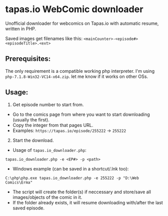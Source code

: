 # tapas.io WebComic downloader
Unofficial downloader for webcomics on Tapas.io with automatic resume, written in PHP.

Saved images get filenames like this: `<mainCounter>-<episode#> <episodeTitle>.<ext>`


## Prerequisites:
The only requirement is a compatible working php interpreter.
I'm using `php-7.1.8-Win32-VC14-x64.zip`.
let me know if it works on other OSs.

## Usage:
1. Get episode number to start from.
 * Go to the comics page from where you want to start downloading (usually the first).
 * Copy the integer from that pages URL.
 * Examples: `https://tapas.io/episode/255222`  ->  `255222`
2. Start the download.
 * Usage of `tapas.io_downloader.php`:
 ```
 tapas.io_downloader.php -e <EP#> -p <path>
 ```
 * Windows example (can be saved in a shortcut/.lnk too):
 ```
 C:\php\php.exe tapas.io_downloader.php -e 255222 -p "D:\Web Comics\Erma"
 ```
 * The script will create the folder(s) if neccessary and store/save all images/objects of the comic in it.
 * If the folder already exists, it will resume downloading with/after the last saved episode.
